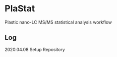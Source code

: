 # PlaStat

Plastic nano-LC MS/MS statistical analysis workflow

## Log

2020.04.08 Setup Repository
